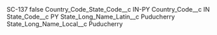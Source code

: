 <?xml version="1.0" encoding="UTF-8"?>
<CustomMetadata xmlns="http://soap.sforce.com/2006/04/metadata" xmlns:xsi="http://www.w3.org/2001/XMLSchema-instance" xmlns:xsd="http://www.w3.org/2001/XMLSchema">
    <label>SC-137</label>
    <protected>false</protected>
    <values>
        <field>Country_Code_State_Code__c</field>
        <value xsi:type="xsd:string">IN-PY</value>
    </values>
    <values>
        <field>Country_Code__c</field>
        <value xsi:type="xsd:string">IN</value>
    </values>
    <values>
        <field>State_Code__c</field>
        <value xsi:type="xsd:string">PY</value>
    </values>
    <values>
        <field>State_Long_Name_Latin__c</field>
        <value xsi:type="xsd:string">Puducherry</value>
    </values>
    <values>
        <field>State_Long_Name_Local__c</field>
        <value xsi:type="xsd:string">Puducherry</value>
    </values>
</CustomMetadata>
